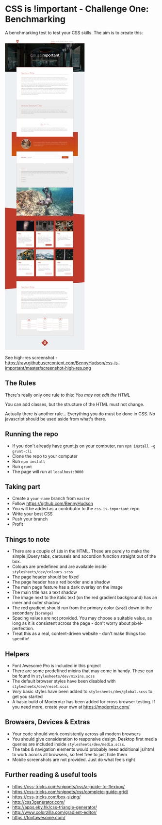 # CSS is !important - Challenge One: Benchmarking
A benchmarking test to test your CSS skills.
The aim is to create this:

![CSS is !important](screenshot.jpg)

See high-res screenshot - https://raw.githubusercontent.com/BennyHudson/css-is-important/master/screenshot-high-res.png
## The Rules
There's really only one rule to this: *You may not edit the HTML*

You can add classes, but the structure of the HTML must not change.

Actually there is another rule... Everything you do must be done in CSS. No javascript should be used aside from what's there.
## Running the repo
- If you don't already have grunt.js on your computer, run `npm install -g grunt-cli`
- Clone the repo to your computer
- Run `npm install`
- Run `grunt`
- The page will run at `localhost:9000`
## Taking part
- Create a `your-name` branch from `master`
- Follow https://github.com/BennyHudson
- You will be added as a contributor to the `css-is-important` repo
- Write your best CSS
- Push your branch
- Profit
## Things to note
- There are a couple of `id`s in the HTML. These are purely to make the simple jQuery tabs, carousels and accordion function straight out of the box.
- Colours are predefined and are available inside `stylesheets/dev/colours.scss`
- The page header should be fixed
- The page header has a red border and a shadow
- The main page feature has a dark overlay on the image
- The main title has a text shadow
- The image next to the italic text (on the red gradient background) has an inner and outer shadow
- The red gradient should run from the primary color (`$red`) down to the secondary (`$orange`)
- Spacing values are not provided. You may choose a suitable value, as long as it is consistent across the page - don't worry about pixel-perfection.
- Treat this as a real, content-driven website - don't make things too specific!
## Helpers
- Font Awesome Pro is included in this project
- There are some predefined mixins that may come in handy. These can be found in `stylesheets/dev/mixins.scss`
- The default browser styles have been disabled with `stylesheets/dev/reset.scss`
- _Very_ basic styles have been added to `stylesheets/dev/global.scss` to get you started
- A basic build of Modernizr has been added for cross browser testing. If you need more, create your own at https://modernizr.com/
## Browsers, Devices & Extras
- Your code should work consistently across all modern browsers
- You should give consideration to responsive design. Desktop first media queries are included inside `stylesheets/dev/media.scss`.
- The tabs & navigation elements would probably need additional js/html to work across all browsers, so feel free to just hide them
- Mobile screenshots are not provided. Just do what feels right
## Further reading & useful tools
- https://css-tricks.com/snippets/css/a-guide-to-flexbox/
- https://css-tricks.com/snippets/css/complete-guide-grid/
- https://css-tricks.com/box-sizing/
- http://css3generator.com/
- http://apps.eky.hk/css-triangle-generator/
- http://www.colorzilla.com/gradient-editor/
- https://fontawesome.com/

